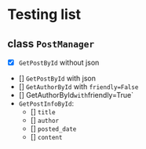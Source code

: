 # Testing list

## class `PostManager`
- [x] `GetPostById` without json
- [] `GetPostById` with json
- [] `GetAuthorById` with `friendly=False`
- [] GetAuthorById` with `friendly=True`
- `GetPostInfoById`:
    - [] `title`
    - [] `author`
    - [] `posted_date`
    - [] `content`